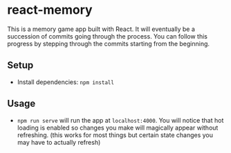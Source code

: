 # react-memory

This is a memory game app built with React. It will eventually be a succession of commits going through the process. You can follow this progress by stepping through the commits starting from the beginning.

## Setup

- Install dependencies: `npm install`

## Usage

- `npm run serve` will run the app at `localhost:4000`. You will notice that hot loading is enabled so changes you make will magically appear without refreshing. (this works for most things but certain state changes you may have to actually refresh)
